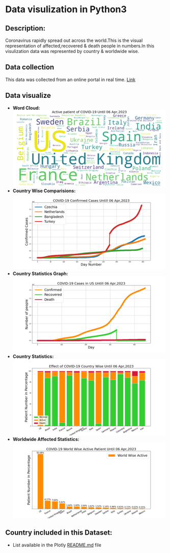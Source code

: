 # Data visulization in Python3 #

## Description: ##

Coronavirus rapidly spread out across the world.This is the visual representation of affected,recovered & death people in numbers.In this visulization data was represented by country & worldwide wise.

## Data collection ##

This data was collected from an online portal in real time. [Link](https://data.humdata.org/dataset/novel-coronavirus-2019-ncov-cases)

## Data visualize ##
* **Word Cloud:**
  ![Word Cloud](images/Corona%20Stats%20Country%20wise.png)
* **Country Wise Comparisions:**
  ![Country Comparisions](images/COVID-19%20Confirmed%20Cases%20Comparision%20Graph%20in%20Czechia%20Netherlands%20Bangladesh%20Turkey.png)
* **Country Statistics Graph:**
  ![Country Statistics Graph](images/US%20COVID-19%20Graph.png)
* **Country Statistics:**
  ![Country Statistics](images/Corona.png)
* **Worldwide Affected Statistics:**
  ![Affected Statistics](images/Corona%20World%20Wise%20Active.png)


## Country included in this Dataset:
- List available in the Plotly [README.md](../Plotly/README.md) file